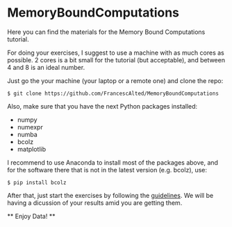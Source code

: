 # MemoryBoundComputations

Here you can find the materials for the Memory Bound Computations tutorial.

For doing your exercises, I suggest to use a machine with as much cores as possible.  2 cores is a bit small for the tutorial (but acceptable),
and between 4 and 8 is an ideal number.

Just go the your machine (your laptop or a remote one) and clone the repo:

```
$ git clone https://github.com/FrancescAlted/MemoryBoundComputations
```

Also, make sure that you have the next Python packages installed:

* numpy
* numexpr
* numba
* bcolz
* matplotlib

I recommend to use Anaconda to install most of the packages above, and for
the software there that is not in the latest version (e.g. bcolz), use:

```
$ pip install bcolz
```

After that, just start the exercises by following the [guidelines](https://github.com/FrancescAlted/MemoryBoundComputations/blob/master/exercises/guidelines.rst).  We will be having a dicussion of your results amid you are getting them.

** Enjoy Data! **
